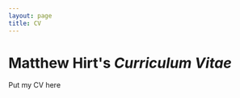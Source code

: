 ```yaml
---
layout: page
title: CV
---
```

# Matthew Hirt's *Curriculum Vitae*

Put my CV here


<!--stackedit_data:
eyJoaXN0b3J5IjpbLTI5NDI4MTMxNl19
-->
